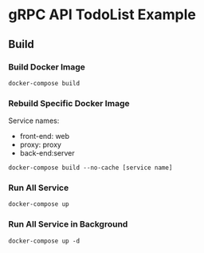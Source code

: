 # gRPC API TodoList Example

## Build

### Build Docker Image
```
docker-compose build
```

### Rebuild Specific Docker Image

Service names:
- front-end: web
- proxy: proxy
- back-end:server

```
docker-compose build --no-cache [service name]
```

### Run All Service
```
docker-compose up
```

### Run All Service in Background
```
docker-compose up -d
```

